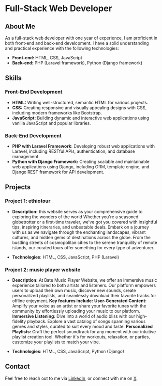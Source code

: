 # Full-Stack Web Developer

## About Me
As a full-stack web developer with one year of experience, I am proficient in both front-end and back-end development. 
I have a solid understanding and practical experience with the following technologies:

- **Front-end:** HTML, CSS, JavaScript
- **Back-end:** PHP (Laravel framework), Python (Django framework)

## Skills

### Front-End Development
- **HTML:** Writing well-structured, semantic HTML for various projects.
- **CSS:** Creating responsive and visually appealing designs with CSS, including modern frameworks like Bootstrap.
- **JavaScript:** Building dynamic and interactive web applications using vanilla JavaScript and popular libraries.

### Back-End Development
- **PHP with Laravel Framework:** Developing robust web applications with Laravel, including RESTful APIs, authentication, and database management.
- **Python with Django Framework:** Creating scalable and maintainable web applications using Django, including ORM, template engine, and Django REST framework for API development.

## Projects

### Project 1: ethiotour
- **Description:** this website serves as your comprehensive guide to exploring the wonders of the world Whether you're a seasoned globetrotter or a first-time traveler, we've got you covered with insightful tips, inspiring itineraries, and unbeatable deals.
Embark on a journey with us as we navigate through the enchanting landscapes, vibrant cultures, and hidden gems of destinations across the globe. From the bustling streets of cosmopolitan cities to the serene tranquility of remote islands, our curated tours offer something for every type of adventurer.


- **Technologies:** HTML, CSS, JavaScript, PHP (Laravel)

### Project 2: music player website
- **Description:** At Bate Music Player Website, we offer an immersive music experience tailored to both artists and listeners. Our platform empowers users to upload their own music, discover new sounds, create personalized playlists, and seamlessly download their favorite tracks for offline enjoyment.
**Key features include:**
**User-Generated Content:** Amplify your voice as an artist or share your favorite tunes with the community by effortlessly uploading your music to our platform.
**Immersive Listening:** Dive into a world of audio bliss with our high-fidelity playback. Explore a vast catalog of songs spanning various genres and styles, curated to suit every mood and taste.
**Personalized Playlists:** Craft the perfect soundtrack for any moment with our intuitive playlist creation tool. Whether it's for workouts, relaxation, or parties, customize your playlists to match your vibe.

- **Technologies:** HTML, CSS, JavaScript, Python (Django)


## Contact
Feel free to reach out to me via [LinkedIn](https://www.linkedin.com/in/mintesnot-yesmashewa-475b52293/), or connect with me on [X](https://x.com/Mint_snot).

